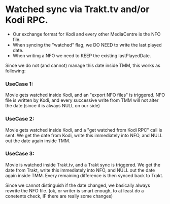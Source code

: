 # Watched sync via Trakt.tv and/or Kodi RPC.

- Our exchange format for Kodi and every other MediaCentre is the NFO file.
- When syncing the "watched" flag, we DO NEED to write the last played date.
- When writing a NFO we need to KEEP the existing lastPlayedDate.

Since we do not (and cannot) manage this date inside TMM, this works as following:

### UseCase 1:
Movie gets watched inside Kodi, and an "export NFO files" is triggered.
NFO file is written by Kodi, and every successive write from TMM will not alter the date (since it is always NULL on our side)

### UseCase 2:
Movie gets watched inside Kodi, and a "get watched from Kodi RPC" call is sent.
We get the date from Kodi, write this immediately into NFO, and NULL out the date again inside TMM.

### UseCase 3:
Movie is watched inside Trakt.tv, and a Trakt sync is triggered.
We get the date from Trakt, write this immediately into NFO, and NULL out the date again inside TMM.
Every remaining difference is then synced back to Trakt.

Since we cannot distinguish if the date changed, we basically always rewrite the NFO file.
(ok, or writer is smart enough, to at least do a conetents check, IF there are really some changes)


